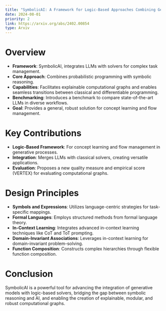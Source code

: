 ```yaml
---
title: "SymbolicAI: A Framework for Logic-Based Approaches Combining Generative Models and Solvers"
date: 2024-08-01
priority: 2
link: https://arxiv.org/abs/2402.00854
type: Arxiv
---
```


# Overview
- **Framework**: SymbolicAI, integrates LLMs with solvers for complex task management.
- **Core Approach**: Combines probabilistic programming with symbolic reasoning.
- **Capabilities**: Facilitates explainable computational graphs and enables seamless transitions between classical and differentiable programming.
- **Benchmarking**: Introduces a benchmark to compare state-of-the-art LLMs in diverse workflows.
- **Goal**: Provides a general, robust solution for concept learning and flow management.

# Key Contributions
- **Logic-Based Framework**: For concept learning and flow management in generative processes.
- **Integration**: Merges LLMs with classical solvers, creating versatile applications.
- **Evaluation**: Proposes a new quality measure and empirical score (VERTEX) for evaluating computational graphs.

# Design Principles
- **Symbols and Expressions**: Utilizes language-centric strategies for task-specific mappings.
- **Formal Languages**: Employs structured methods from formal language theory.
- **In-Context Learning**: Integrates advanced in-context learning techniques like CoT and ToT prompting.
- **Domain-Invariant Associations**: Leverages in-context learning for domain-invariant problem-solving.
- **Function Composition**: Constructs complex hierarchies through flexible function composition.

# Conclusion
SymbolicAI is a powerful tool for advancing the integration of generative models with logic-based solvers, bridging the gap between symbolic reasoning and AI, and enabling the creation of explainable, modular, and robust computational graphs.
